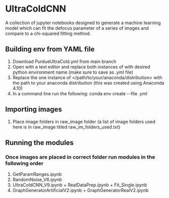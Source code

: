 # UltraColdCNN

A collection of jupyter notebooks designed to generate a machine learning model which can fit the defocus parameter of a series of images and compare to a chi-squared fitting method.

## Building env from YAML file

1. Download PurdueUltraCold.yml from main branch
2. Open with a text editor and replace both instances of <env-name> with desired python environment name (make sure to save as .yml file)
3. Replace the one instance of </path/to/your/anaconda/distribution> with the path to your anaconda distribution (this was created using Anaconda 4.10)
4. In a command line run the following: conda env create --file <env-name>.yml 

## Importing images

1. Place image folders in raw_image folder (a list of image folders used here is in raw_image titled raw_im_folders_used.txt)

## Running the modules

### Once images are placed in correct folder run modules in the following order
  
1. GetParamRanges.ipynb
2. RandomNoise_V6.ipynb
3. UltraColdCNN_V9.ipynb + RealDataPrep.ipynb + Fit_Single.ipynb
4. GraphGeneratorArtificialV2.ipynb + GraphGeneratorRealV2.ipynb
